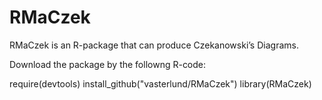 # RMaCzek
RMaCzek is an R-package that can produce Czekanowski’s Diagrams.


Download the package by the followng R-code:

 require(devtools)
 install_github("vasterlund/RMaCzek")
 library(RMaCzek)
